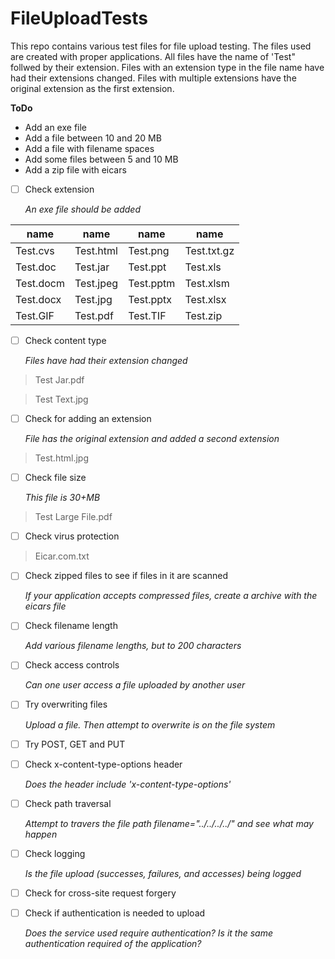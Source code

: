 # FileUploadTests

This repo contains various test files for file upload testing. The files used are created with proper applications. All files have the name of 'Test" follwed by their extension. Files with an extension type in the file name have had their extensions changed. Files with multiple extensions have the original extension as the first extension.

**ToDo**

- Add an exe file
- Add a file between 10 and 20 MB
- Add a file with filename spaces
- Add some files between 5 and 10 MB
- Add a zip file with eicars


- [ ] Check extension

   *An exe file should be added*

name|name|name|name
---------|-----------|----------|------------
Test.cvs | Test.html | Test.png | Test.txt.gz
Test.doc | Test.jar | Test.ppt | Test.xls
Test.docm | Test.jpeg | Test.pptm | Test.xlsm
Test.docx | Test.jpg | Test.pptx | Test.xlsx
Test.GIF | Test.pdf | Test.TIF | Test.zip




- [ ] Check content type

   *Files have had their extension changed*

>Test Jar.pdf

>Test Text.jpg




- [ ] Check for adding an extension

   *File has the original extension and added a second extension*

>Test.html.jpg




- [ ] Check file size

   *This file is 30+MB*

>Test Large File.pdf




- [ ] Check virus protection

>Eicar.com.txt




- [ ] Check zipped files to see if files in it are scanned

   *If your application accepts compressed files, create a archive with the eicars file*



- [ ] Check filename length

   *Add various filename lengths, but to 200 characters*


- [ ] Check access controls

   *Can one user access a file uploaded by another user*


- [ ] Try overwriting files
   
   *Upload a file. Then attempt to overwrite is on the file system*


- [ ] Try POST, GET and PUT



- [ ] Check x-content-type-options header
   
   *Does the header include 'x-content-type-options'*


- [ ] Check path traversal
   
   *Attempt to travers the file path filename="../../../../<filename>" and see what may happen*

- [ ] Check logging
   
   *Is the file upload (successes, failures, and accesses) being logged*


- [ ] Check for cross-site request forgery



- [ ] Check if authentication is needed to upload
  
  *Does the service used require authentication? Is it the same authentication required of the application?*


